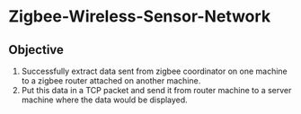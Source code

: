 # Zigbee-Wireless-Sensor-Network

Objective
----------
1) Successfully extract data sent from zigbee coordinator on one machine to a zigbee router attached on another machine. 
2) Put this data in a TCP packet and send it from router machine to a server machine where the data would be displayed.
